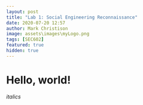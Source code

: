 ```yaml
---
layout: post
title: "Lab 1: Social Engineering Reconnaissance"
date: 2020-07-20 12:57
author: Mark Christison
image: assets\images\myLogo.png
tags: [SEC602]
featured: true
hidden: true
---
```


<h1> Hello, world!</h1>

_italics_
